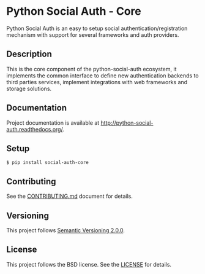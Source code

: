# Python Social Auth - Core

Python Social Auth is an easy to setup social authentication/registration
mechanism with support for several frameworks and auth providers.

## Description

This is the core component of the python-social-auth ecosystem, it
implements the common interface to define new authentication backends
to third parties services, implement integrations with web frameworks
and storage solutions.

## Documentation

Project documentation is available at http://python-social-auth.readthedocs.org/.

## Setup

```shell
$ pip install social-auth-core
```

## Contributing

See the [CONTRIBUTING.md](CONTRIBUTING.md) document for details.

## Versioning

This project follows [Semantic Versioning 2.0.0](http://semver.org/spec/v2.0.0.html).

## License

This project follows the BSD license. See the [LICENSE](LICENSE) for details.
